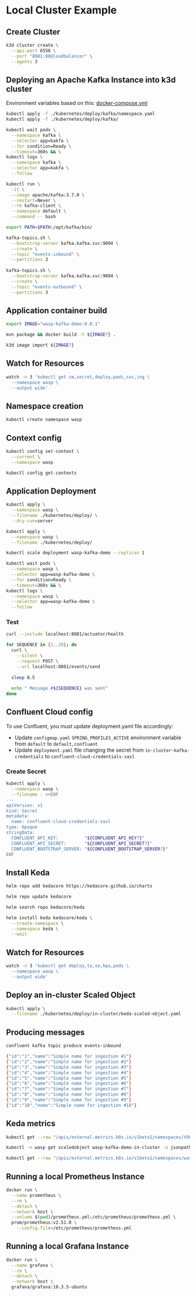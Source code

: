# Local Cluster Example

## Create Cluster

```bash
k3d cluster create \
  --api-port 6550 \
  --port "8081:80@loadbalancer" \
  --agents 3
```

## Deploying an Apache Kafka Instance into k3d cluster

Environment variables based on this: [docker-compose.yml](https://github.com/apache/kafka/blob/trunk/docker/examples/jvm/single-node/plaintext/docker-compose.yml)

```bash
kubectl apply -f ./kubernetes/deploy/kafka/namespace.yaml
kubectl apply -f ./kubernetes/deploy/kafka/
```

```bash
kubectl wait pods \
  --namespace kafka \
  --selector app=kakfa \
  --for condition=Ready \
  --timeout=360s && \
kubectl logs \
  --namespace kafka \
  --selector app=kakfa \
  --follow
```

```bash
kubectl run \
  -it \
  --image apache/kafka:3.7.0 \
  --restart=Never \
  --rm kafka-client \
  --namespace default \
  --command -- bash
```

```bash
export PATH=$PATH:/opt/kafka/bin/

kafka-topics.sh \
  --bootstrap-server kafka.kafka.svc:9094 \
  --create \
  --topic "events-inbound" \
  --partitions 3
  
kafka-topics.sh \
  --bootstrap-server kafka.kafka.svc:9094 \
  --create \
  --topic "events-outbound" \
  --partitions 3
```

## Application container build

```bash
export IMAGE="wasp-kafka-demo:0.0.1"

mvn package && docker build -t ${IMAGE?} .

k3d image import ${IMAGE?}
```

## Watch for Resources

```bash
watch -n 3 'kubectl get cm,secret,deploy,pods,svc,ing \
  --namespace wasp \
  --output wide'
```

## Namespace creation

```bash
kubectl create namespace wasp
```

## Context config

```bash
kubectl config set-context \
  --current \
  --namespace wasp
```

```bash 
kubectl config get-contexts
```

## Application Deployment

```bash
kubectl apply \
  --namespace wasp \
  --filename ./kubernetes/deploy/ \
  --dry-run=server
```

```bash
kubectl apply \
  --namespace wasp \
  --filename ./kubernetes/deploy/ 
```

```bash
kubectl scale deployment wasp-kafka-demo --replicas 1
```

```bash
kubectl wait pods \
  --namespace wasp \
  --selector app=wasp-kafka-demo \
  --for condition=Ready \
  --timeout=360s && \
kubectl logs \
  --namespace wasp \
  --selector app=wasp-kafka-demo \
  --follow 
```

### Test

```bash
curl --include localhost:8081/actuator/health
```

```bash
for SEQUENCE in {1..20}; do
  curl \
    --silent \
    --request POST \
    --url localhost:8081/events/send
  
  sleep 0.5
  
  echo " Message #${SEQUENCE} was sent"
done
```

## Confluent Cloud config

To use Confluent, you must update deployment.yaml file accordingly:

- Update `configmap.yaml` `SPRING_PROFILES_ACTIVE` environment variable from `default` to `default,confluent`
- Update `deployment.yaml` file changing the secret from `in-cluster-kafka-credentials` to `confluent-cloud-credentials-sasl`

### Create Secret

```bash
kubectl apply \
  --namespace wasp \
  --filename - <<EOF
---
apiVersion: v1
kind: Secret
metadata:
  name: confluent-cloud-credentials-sasl
type: Opaque
stringData:
  CONFLUENT_API_KEY:          "${CONFLUENT_API_KEY?}"
  CONFLUENT_API_SECRET:       "${CONFLUENT_API_SECRET?}"
  CONFLUENT_BOOTSTRAP_SERVER: "${CONFLUENT_BOOTSTRAP_SERVER?}"
EOF
```

## Install Keda

```bash
helm repo add kedacore https://kedacore.github.io/charts

helm repo update kedacore

helm search repo kedacore/keda

helm install keda kedacore/keda \
  --create-namespace \
  --namespace keda \
  --wait
```

## Watch for Resources

```bash
watch -n 3 'kubectl get deploy,ta,so,hpa,pods \
  --namespace wasp \
  --output wide'
```

## Deploy an in-cluster Scaled Object

```bash
kubectl apply \
  --filename ./kubernetes/deploy/in-cluster/keda-scaled-object.yaml
```

## Producing messages

```bash
confluent kafka topic produce events-inbound

{"id":"1","name":"Simple name for ingestion #1"}
{"id":"2","name":"Simple name for ingestion #2"}
{"id":"3","name":"Simple name for ingestion #3"}
{"id":"4","name":"Simple name for ingestion #4"}
{"id":"5","name":"Simple name for ingestion #5"}
{"id":"6","name":"Simple name for ingestion #6"}
{"id":"7","name":"Simple name for ingestion #7"}
{"id":"8","name":"Simple name for ingestion #8"}
{"id":"9","name":"Simple name for ingestion #9"}
{"id":"10","name":"Simple name for ingestion #10"}
```

## Keda metrics

```bash
kubectl get --raw "/apis/external.metrics.k8s.io/v1beta1/namespaces/YOUR_NAMESPACE/YOUR_METRIC_NAME?labelSelector=scaledobject.keda.sh%2Fname%3D{SCALED_OBJECT_NAME}"

kubectl -n wasp get scaledobject wasp-kafka-demo-in-cluster -o jsonpath={.status.externalMetricNames}

kubectl get --raw "/apis/external.metrics.k8s.io/v1beta1/namespaces/wasp/s0-kafka-events-inbound?labelSelector=scaledobject.keda.sh%2Fname%3Dwasp-kafka-demo-in-cluster"
```

## Running a local Prometheus Instance

```bash
docker run \
  --name prometheus \
  --rm \
  --detach \
  --network host \
  --volume $(pwd)/prometheus.yml:/etc/prometheus/prometheus.yml \
  prom/prometheus:v2.51.0 \
    --config.file=/etc/prometheus/prometheus.yml
```

## Running a local Grafana Instance

```bash
docker run \
  --name grafana \
  --rm \
  --detach \
  --network host \
  grafana/grafana:10.3.5-ubuntu
```
